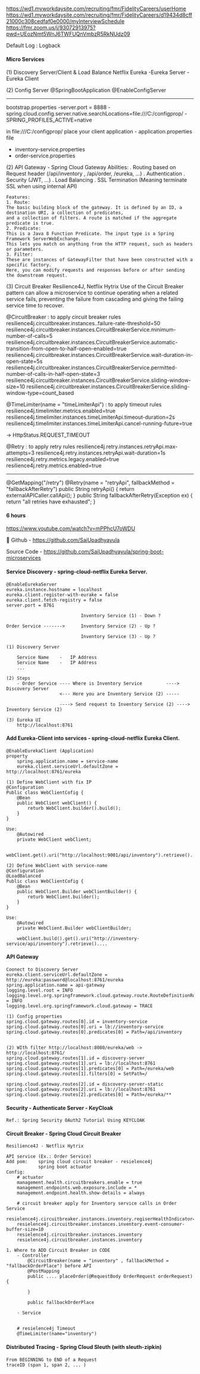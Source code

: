 https://wd1.myworkdaysite.com/recruiting/fmr/FidelityCareers/userHome
https://wd1.myworkdaysite.com/recruiting/fmr/FidelityCareers/d19434d8cff21000c308cedfaf0e0000/myInterviewSchedule
https://fmr.zoom.us/j/93072913975?pwd=UEozNmt5WnJ6TWFUQnVmbzR5RkNUdz09

Default Log : Logback

#### Micro Services

(1) Discovery Server/Client & Load Balance
Netflix Eureka
-Eureka Server
-Eureka Client

(2) Config Server
@SpringBootApplication
@EnableConfigServer

---

bootstrap.properties
-server.port = 8888
-spring.cloud.config.server.native.searchLocations=file:///C:/configprop/
-SPRING_PROFILES_ACTIVE=native

in file:///C:/configprop/ place your client application - application.properties file

- inventory-service.properties
- order-service.properties

(2) API Gateway - Spring Cloud Gateway
Abilities:
. Routing based on Request header (/api/inventory , /api/order, /eureka, ...)
. Authentication
. Security (JWT, ...)
. Load Balancing
. SSL Termination (Meaning terminate SSL when using internal API)

    Features:
    1. Route:
    The basic building block of the gateway. It is defined by an ID, a destination URI, a collection of predicates,
    and a collection of filters. A route is matched if the aggregate predicate is true.
    2. Predicate:
    This is a Java 8 Function Predicate. The input type is a Spring Framework ServerWebExchange.
    This lets you match on anything from the HTTP request, such as headers or parameters.
    3. Filter:
    These are instances of GatewayFilter that have been constructed with a specific factory.
    Here, you can modify requests and responses before or after sending the downstream request.

(3) Circuit Breaker
Resilience4J, Netflix Hytrix
Use of the Circuit Breaker pattern can allow a microservice to continue operating when a related service fails, preventing the failure from cascading and giving the failing service time to recover.

@CircuitBreaker : to apply circuit breaker rules
resilience4j.circuitbreaker.instances.<service-name>.failure-rate-threshold=50
resilience4j.circuitbreaker.instances.CircuitBreakerService.minimum-number-of-calls=5
resilience4j.circuitbreaker.instances.CircuitBreakerService.automatic-transition-from-open-to-half-open-enabled=true
resilience4j.circuitbreaker.instances.CircuitBreakerService.wait-duration-in-open-state=5s
resilience4j.circuitbreaker.instances.CircuitBreakerService.permitted-number-of-calls-in-half-open-state=3
resilience4j.circuitbreaker.instances.CircuitBreakerService.sliding-window-size=10
resilience4j.circuitbreaker.instances.CircuitBreakerService.sliding-window-type=count_based

@TimeLimiter(name = "timeLimiterApi") : to apply timeout rules
resilience4j.timelimiter.metrics.enabled=true
resilience4j.timelimiter.instances.timeLimiterApi.timeout-duration=2s
resilience4j.timelimiter.instances.timeLimiterApi.cancel-running-future=true

-> HttpStatus.REQUEST_TIMEOUT

@Retry : to apply retry rules
resilience4j.retry.instances.retryApi.max-attempts=3
resilience4j.retry.instances.retryApi.wait-duration=1s
resilience4j.retry.metrics.legacy.enabled=true
resilience4j.retry.metrics.enabled=true

---

@GetMapping("/retry")
@Retry(name = "retryApi", fallbackMethod = "fallbackAfterRetry")
public String retryApi() {
return externalAPICaller.callApi();
}
public String fallbackAfterRetry(Exception ex) {
return "all retries have exhausted";
}

#### 6 hours

https://www.youtube.com/watch?v=mPPhcU7oWDU

💾 Github - https://github.com/SaiUpadhyayula

Source Code - https://github.com/SaiUpadhyayula/spring-boot-microservices

#### Service Discovery - spring-cloud-netflix Eureka Server.

    @EnableEurekaServer
    eureka.instance.hostname = localhost
    eureka.client.register-with-eurake = false
    eureka.client.fetch-registry = false
    server.port = 8761

                                Inventory Service (1) - Down ?

    Order Service ------->      Inventory Service (2) - Up ?

                                Inventory Service (3) - Up ?

    (1) Discovery Server

        Service Name    -   IP Address
        Service Name    -   IP Address
        ...

    (2) Steps
        - Order Service ---- Where is Inventory Service         ----> Discovery Server
                        <--- Here you are Inventory Service (2) -----

                        ----> Send request to Inventory Service (2) ----> Inventory Service (2)

    (3) Eureka UI
        http://localhost:8761

#### Add Eureka-Client into services - spring-cloud-netflix Eureka Client.

    @EnableEurekaClient (Application)
    property
        spring.application.name = service-name
        eureka.client.serviceUrl.defaultZone = http://localhost:8761/eureka

    (1) Define WebClient with fix IP
    @Configuration
    Public class WebClientCofig {
        @Bean
        public WebClient webClient() {
            returb WebClient.builder().build();
        }
    }

    Use:
        @Autowired
        private WebClient webClient;

        webClient.get().uri("http://localhost:9001/api/inventory").retrieve()....

    (2) Define WebClient with service-name
    @Configuration
    @LoadBalanced
    Public class WebClientCofig {
        @Bean
        public WebClient.Builder webClientBuilder() {
            returb WebClient.builder();
        }
    }

    Use:
        @Autowired
        private WebClient.Builder webClientBuilder;

        webClient.build().get().uri("http://inventory-service/api/inventory").retrieve()....

#### API Gateway

    Coonect to Discovery Server
    eureka.client.serviceUrl.defaultZone = http://eureka:password@localhost:8761/eureka
    spring.application.name = api-gateway
    logging.level.root = INFO
    logging.level.org.springframework.cloud.gateway.route.RouteDefinitionRouteLocator = INFO
    logging.level.org.springframework.cloud.gateway = TRACE

    (1) Config properties
    spring.cloud.gateway.routes[0].id = inventory-service
    spring.cloud.gateway.routes[0].uri = lb://inventory-service
    spring.cloud.gateway.routes[0].predicates[0] = Path=/api/inventory


    (2) WIth filter http://localhost:8080/eureka/web -> http://localhost:8761/
    spring.cloud.gateway.routes[1].id = discovery-server
    spring.cloud.gateway.routes[1].uri = lb://localhost:8761
    spring.cloud.gateway.routes[1].predicates[0] = Path=/eureka/web
    spring.cloud.gateway.routes[1].filters[0] = SetPath=/

    spring.cloud.gateway.routes[2].id = discovery-server-static
    spring.cloud.gateway.routes[2].uri = lb://localhost:8761
    spring.cloud.gateway.routes[2].predicates[0] = Path=/eureka/**

#### Security - Authenticate Server - KeyCloak

    Ref.: Spring Security OAuth2 Tutorial Using KEYCLOAK

#### Circuit Breaker - Spring Cloud Circuit Breaker

    Resilience4J - Netflix Hytrix

    API service (Ex.: Order Service)
    Add pom:    spring cloud circuit breaker - resielence4j
                spring boot actuator
    Config:
        # actuator
        management.health.circuitbreakers.enable = true
        management.endpoints.web.exposure.include = *
        management.endpoint.health.show-details = always

        # circuit breaker apply for Inventory service calls in Order Service
        resielence4j.circuitbreaker.instances.inventory.regiserHealthIndicator=true
        resielence4j.circuitbreaker.instances.inventory.event-consumer-buffer-size=10
        resielence4j.circuitbreaker.instances.inventory
        resielence4j.circuitbreaker.instances.inventory

    1. Where to ADD Circuit Breaker in CODE
        - Controller
            @CircuitBreaker(name = "inventory" , fallbackMethod = "fallbackOrderPlace") before API
            @PostMapping
            public .... placeOrder(@RequestBody OrderRequest orderRequest) {

            }

            public fallbackOrderPlace

        - Service


        # resielence4j Timeout
        @TimeLimiter(name="inventory")

#### Distributed Tracing - Spring Cloud Sleuth (with sleuth-zipkin)

    From BEGINNING to END of a Request
    traceID (span 1, span 2, ... )
